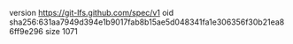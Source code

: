 version https://git-lfs.github.com/spec/v1
oid sha256:631aa7949d394e1b9017fab8b15ae5d048341fa1e306356f30b21ea86ff9e296
size 1071
